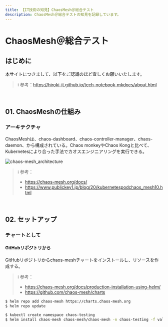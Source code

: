 ```yaml
---
title: 【IT技術の知見】ChaosMesh＠総合テスト
description: ChaosMesh＠総合テストの知見を記録しています。
---
```


# ChaosMesh＠総合テスト

## はじめに

本サイトにつきまして、以下をご認識のほど宜しくお願いいたします。

> ℹ️ 参考：https://hiroki-it.github.io/tech-notebook-mkdocs/about.html

<br>

## 01. ChaosMeshの仕組み

### アーキテクチャ

ChaosMeshは、chaos-dashboard、chaos-controller-manager、chaos-daemon、から構成されている。Chaos monkeyやChaos Kongと比べて、Kubernetesにより合った手法でカオスエンジニアリングを実行できる。

![chaos-mesh_architecture](https://raw.githubusercontent.com/hiroki-it/tech-notebook/master/images/chaos-mesh_architecture.png)

> ℹ️ 参考：
>
> - https://chaos-mesh.org/docs/
> - https://www.publickey1.jp/blog/20/kubernetespodchaos_mesh10.html

<br>

## 02. セットアップ

### チャートとして

#### GitHubリポジトリから

GitHubリポジトリからchaos-meshチャートをインストールし、リソースを作成する。

> ℹ️ 参考：
>
> - https://chaos-mesh.org/docs/production-installation-using-helm/
> - https://github.com/chaos-mesh/charts

```bash
$ helm repo add chaos-mesh https://charts.chaos-mesh.org
$ helm repo update

$ kubectl create namespace chaos-testing
$ helm install chaos-mesh chaos-mesh/chaos-mesh -n chaos-testing -f values.yaml
```

<br>
